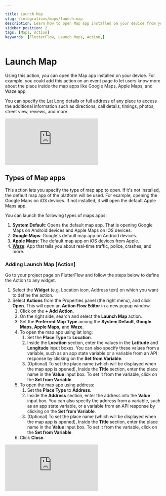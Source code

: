 ```yaml
---

title: Launch Map
slug: /integrations/maps/launch-map
description: Learn how to open Map app installed on your device from your FlutterFlow app.
sidebar_position: 2
tags: [Maps, Action]
keywords: [FlutterFlow, Launch Maps, Action,]
---
```

# Launch Map
Using this action, you can open the Map app installed on your device. For example, you could add this action on an event page to let users know more about the place inside the map apps like Google Maps, Apple Maps, and Waze app.

You can specify the Lat Long details or full address of any place to access the additional information such as directions, call details, timings, photos, street view, reviews, and more.

<div style={{
    position: 'relative',
    paddingBottom: 'calc(56.67989417989418% + 41px)', // Keeps the aspect ratio and additional padding
    height: 0,
    width: '100%'}}>
    <iframe 
        src="https://demo.arcade.software/g8KeY6nO6mdwNP7wUdJA?embed&show_copy_link=true"
        title=""
        style={{
            position: 'absolute',
            top: 0,
            left: 0,
            width: '100%',
            height: '100%',
            colorScheme: 'light'
        }}
        frameborder="0"
        loading="lazy"
        webkitAllowFullScreen
        mozAllowFullScreen
        allowFullScreen
        allow="clipboard-write">
    </iframe>
</div>
<p></p>

## Types of Map apps

This action lets you specify the type of map app to open. If it's not installed, the default map app of the platform will be used. For example, opening the Google Maps on iOS devices. If not installed, it will open the default Apple Maps app.

You can launch the following types of maps apps:

1. **System Default**: Opens the default map app. That is opening Google Maps on Android devices and Apple Maps on iOS devices.
2. **Google Maps**: Google's default map app on Android devices.
3. **Apple Maps**: The default map app on iOS devices from Apple.
4. [**Waze**](https://play.google.com/store/apps/details?id=com.waze): App that tells you about real-time traffic, police, crashes, and more.

### Adding Launch Map [Action]

Go to your project page on FlutterFlow and follow the steps below to define the Action to any widget.

1. Select the **Widget** (e.g. Location icon, Address text) on which you want to define the action.
2. Select **Actions** from the Properties panel (the right menu), and click **Open**. This will open an **Action Flow Editor** in a new popup window.
    1. Click on the **+ Add Action**.
    2. On the right side, search and select the **Launch Map** action.
    3. Set the **Preferred Map Type** among the **System Default**, **Google Maps**, **Apple Maps,** and **Waze**.
    4. To open the map app using lat long:
        1. Set the **Place Type** to **Location**.
        2. Inside the **Location** section, enter the values in the **Latitude** and **Longitude** input boxes. You can also specify these values from a variable, such as an app state variable or a variable from an API response by clicking on the **Set from Variable**.
        3. (Optional) To set the place name (which will be displayed when the map app is opened), Inside the **Title** section, enter the place name in the **Value** input box. To set it from the variable, click on the **Set from Variable**.
    5. To open the map app using address:
        1. Set the **Place Type** to **Address**.
        2. Inside the **Address** section, enter the address into the **Value** input box. You can also specify the address from a variable, such as an app state variable, or a variable from an API response by clicking on the **Set from Variable**.
        3. (Optional) To set the place name (which will be displayed when the map app is opened), Inside the **Title** section, enter the place name in the **Value** input box. To set it from the variable, click on the **Set from Variable**.
    6. Click **Close**.

<div style={{
    position: 'relative',
    paddingBottom: 'calc(56.67989417989418% + 41px)', // Keeps the aspect ratio and additional padding
    height: 0,
    width: '100%'}}>
    <iframe 
        src="https://demo.arcade.software/QYMvBgTlTwlYUVmh24L6?embed&show_copy_link=true"
        title=""
        style={{
            position: 'absolute',
            top: 0,
            left: 0,
            width: '100%',
            height: '100%',
            colorScheme: 'light'
        }}
        frameborder="0"
        loading="lazy"
        webkitAllowFullScreen
        mozAllowFullScreen
        allowFullScreen
        allow="clipboard-write">
    </iframe>
</div>
<p></p>